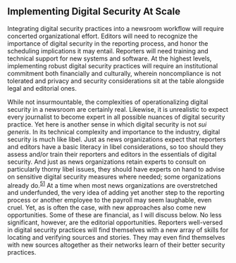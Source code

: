Implementing Digital Security At Scale
--------------------------------------

Integrating digital security practices into a newsroom workflow will
require concerted organizational effort. Editors will need to recognize
the importance of digital security in the reporting process, and honor
the scheduling implications it may entail. Reporters will need training
and technical support for new systems and software. At the highest
levels, implementing robust digital security practices will require an
institutional commitment both financially and culturally, wherein
noncompliance is not tolerated and privacy and security considerations
sit at the table alongside legal and editorial ones.

While not insurmountable, the complexities of operationalizing digital
security in a newsroom are certainly real. Likewise, it is unrealistic
to expect every journalist to become expert in all possible nuances of
digital security practice. Yet here is another sense in which digital
security is not *sui generis*. In its technical complexity and
importance to the industry, digital security is much like libel. Just as
news organizations expect that reporters and editors have a basic
literacy in libel considerations, so too should they assess and/or train
their reporters and editors in the essentials of digital security. And
just as news organizations retain experts to consult on particularly
thorny libel issues, they should have experts on hand to advise on
sensitive digital security measures where needed; some organizations
already do.<sup>[51](/digital-security-for-journalists/footnotes/README.html)</sup> At a time when most
news organizations are overstretched and underfunded, the very idea of
adding yet another step to the reporting process or another employee to
the payroll may seem laughable, even cruel. Yet, as is often the case,
with new approaches also come new opportunities. Some of these are
financial, as I will discuss below. No less significant, however, are
the editorial opportunities. Reporters well-versed in digital security
practices will find themselves with a new array of skills for locating
and verifying sources and stories. They may even find themselves with
new sources altogether as their networks learn of their better security
practices.